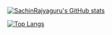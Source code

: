 

[![SachinRajyaguru's GitHub stats](https://github-readme-stats.vercel.app/api?username=SachinRajyaguru&count_private=true&show_icons=true&theme=dark&bg_color=145,719bcdff,6496c8,e2317fff&text_color=fff&icon_color=fff)](https://github.com/anuraghazra/github-readme-stats)


[![Top Langs](https://github-readme-stats.vercel.app/api/top-langs/?username=SachinRajyaguru&langs_count=3)](https://github.com/anuraghazra/github-readme-stats)
